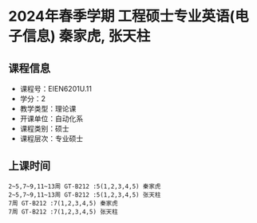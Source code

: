 # 2024年春季学期 工程硕士专业英语(电子信息) 秦家虎, 张天柱






## 课程信息

- 课程号：EIEN6201U.11
- 学分：2
- 教学类型：理论课
- 开课单位：自动化系
- 课程类别：硕士
- 课程层次：专业硕士

## 上课时间

```
2~5,7~9,11~13周 GT-B212 :5(1,2,3,4,5) 秦家虎
2~5,7~9,11~13周 GT-B212 :5(1,2,3,4,5) 张天柱
7周 GT-B212 :7(1,2,3,4,5) 秦家虎
7周 GT-B212 :7(1,2,3,4,5) 张天柱
```

